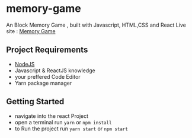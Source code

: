 # memory-game
An Block Memory Game , built with Javascript, HTML,CSS and React
Live site : [Memory Game](https://hnicolus.github.io/memory-game/)
## Project Requirements
  - [NodeJS](https://nodejs.org/en/download/)
  - Javascript & ReactJS knowledge
  - your preffered Code Editor
  - Yarn package manager
  
 ## Getting Started
  - navigate into the react Project
  - open a terminal run `yarn` or `npm install`
  - to Run the project run `yarn start` or `npm start`
